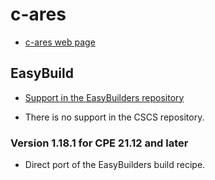 # c-ares

-   [c-ares web page](https://c-ares.org/)
    
    
## EasyBuild

-   [Support in the EasyBuilders repository](https://github.com/easybuilders/easybuild-easyconfigs/tree/develop/easybuild/easyconfigs/c/c-ares)

-   There is no support in the CSCS repository.


### Version 1.18.1 for CPE 21.12 and later

-   Direct port of the EasyBuilders build recipe.
